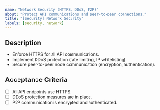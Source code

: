 ```yaml
---
name: "Network Security (HTTPS, DDoS, P2P)"
about: "Protect API communications and peer-to-peer connections."
title: "[Security] Network Security"
labels: [security, network]
---
```


## Description
- Enforce HTTPS for all API communications.
- Implement DDoS protection (rate limiting, IP whitelisting).
- Secure peer-to-peer node communication (encryption, authentication).

## Acceptance Criteria
- [ ] All API endpoints use HTTPS.
- [ ] DDoS protection measures are in place.
- [ ] P2P communication is encrypted and authenticated.

